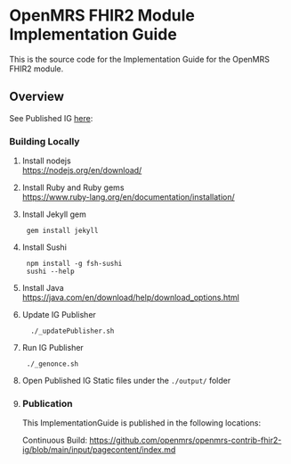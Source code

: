# OpenMRS FHIR2 Module Implementation Guide

This is the source code for the Implementation Guide for the OpenMRS FHIR2 module.

## Overview
See Published IG [here](https://fhir.openmrs.org/): 

### Building Locally
1. Install nodejs   
   https://nodejs.org/en/download/


2. Install Ruby and Ruby gems  
https://www.ruby-lang.org/en/documentation/installation/

3. Install Jekyll gem

        gem install jekyll

4. Install Sushi

        npm install -g fsh-sushi
        sushi --help

4. Install Java   
https://java.com/en/download/help/download_options.html

5. Update IG Publisher

         ./_updatePublisher.sh

6. Run IG Publisher

        ./_genonce.sh

7. Open Published IG Static files under the `./output/` folder

8. ### Publication
   This ImplementationGuide is published in the following locations:
   
    Continuous Build: https://github.com/openmrs/openmrs-contrib-fhir2-ig/blob/main/input/pagecontent/index.md
   
